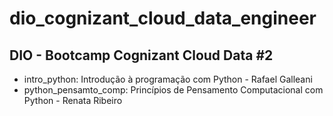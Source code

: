 # dio_cognizant_cloud_data_engineer
## DIO - Bootcamp Cognizant Cloud Data #2

- intro_python: Introdução à programação com Python - Rafael Galleani
- python_pensamto_comp: Princípios de Pensamento Computacional com Python - Renata Ribeiro